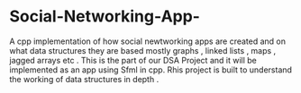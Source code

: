 # Social-Networking-App-
A cpp implementation of how social newtworking apps are created and on what data structures they are based mostly graphs , linked lists , maps , jagged arrays etc . This is the part of our DSA Project and it will be implemented as an app using Sfml in cpp. Rhis project is built to understand the working of data structures in depth .
